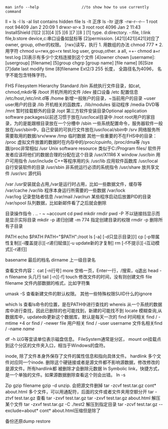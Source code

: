 ```
man info --help                   //to show how to use currently command
```

ll  = ls -l
ls -al list contains hidden file
ls -lt  正序
ls -ltr 逆序
-rw-r--r-- 1 root root 94409 Jan  2 20:09 1
drwxr-xr-x 3 root root  4096 Jan  2 11:43 InstallShield
[1][2        ][3][4   ][5     ][6     ][7                 ][8               ]
[1] type. d:directory. -:file, l:link file,b:store device,c:串口设备如鼠标等
[2]permission.
        [421][421][421]对应了owner, group, other的权限。
        [rwx]读写，执行
        1. 用数组的办法
            chmod 777 *
        2.用字符
             chmod u=rwx,go=rx test.log   user, group,other. a all,   =+-
             chmod a+r test.log
[3]表示有多少个文档连接到这个文件
[4]owner
    chown [username]:[usergroup] [filename]
[5]group
     chgrp [group name] [file name]
[6]Size
[7]date last modify time
[8]filename
        Ext2/3 255 长度，  全路径名为4096， 名字不能包含特殊字符。

FHS Filesystem Hierarchy Standard
/bin   系统执行文件目录，如cat, chmod,mkdir等
/boot   开机所用的文件
/dev    接口设备
/etc     配置信息  /etc/host,/etc/init.d等
/home 新增一般账户的目录，~当前用户的目录 ~user user用户的目录
/lib  开机相关的函数库，/lib/modules 驱动程序
/media  DVD等
/mnt  暂时挂载额外的目录
/opt   第三方软件安装目录Optional application software packages以前还习惯于放在/usr/local目录中
/root  root用户的家目录，为的是能跟根目录放在一个分槽中
/sbin  一些系统配置命令，服务器软件一般放在/usr/sbin中，自己安装的可执行文件放在/usr/local/sbin中
/srv  网络服务所需要取用的数据/srv/www
/tmp  临时数据
其他一些重要的不在FHS中的目录：
/proc 虚拟文件放置的数据时在内存中的/proc/cpuinfo, /proc/dma等
/sys  跟/proc非常相似
/usr  Unix software resource  类似于C:/Program files/ 软件开发者应该将他们的数据合理的分配在这个目录
/usr/X11R6 X window
/usr/bin  用户可用指令
/usr/include C++等程序用的头
/usr/lib   应用软件函数库
/usr/local   自行安装软件的目录
/usr/sbin 非系统运行必须的系统指令
/usr/share 放共享文件
/usr/src 源代码

/var /usr安装就会占用,/var是运行时占用，比如一些数据文件，缓存等
/var/cache
/var/lib  程序本身运行所需要的一些数据
/var/lock  
/var/log 记录登陆者信息
/var/mail
/var/run  某些程序启动后放置PID的目录
/var/spool 队列数据，比如新邮件看了之后就会删除

目录操作指令
. .. - ~ ~account
cd pwd mkdir rmdir
pwd -P 不以链接挡显示而是显示实际目录
mkdir -p 递归创建 -m 774 指定创建目录的权限
rmdir -p 删除所有子目录

PATH
echo $PATH
PATH="$PATH":/root
ls [-a] [-d只显示目录][l]
cp [-p带属性复制][-i覆盖提示][-r递归赋值][-u update新的才复制]
rm [-f不提示][-i互动模式][-r递归]

basename 最后的档名
dirname 上一级目录名

查看文件内容：
cat [-n行号]
more   空格一页，Enter一行，/搜索，q退出
head -n filename 头几行
tail [-n][-f]
touch 修改文件的时间，没有则创建文件
file filename  文件内部数据的格式，比如字符集

umask -S 查看新建文件的默认权限。  其他一些特殊权限SUID什么的ignore

which ls 查看ls命令的位置，是在PATH中进行查找的
whereis 从一个系统的数据库中进行查找，因此已删除的也可能找到，新建的可能找不到
locate 模糊查询,从数据库中，updatedb更新这个数据库，默认是每天一次的
find 
时间相关 find / -mtime +4 or find / -newer file
用户相关 find / -user username
文件名相关find / -name *name* 

df -h 以G等宜读单位表示磁盘信息。   FileSystem通常是分区， mount on挂载点到这个分区的文件夹入口，相当于Windows的盘符。

inode, 除了文件本身外保存了文件的属性信息和指向具体文件。
hardlink 多个文件对应同一个inode. 删除这个硬链接或者是源文件都不影响源数据，修改修改的是源文件。所有hardlink都 被删除才会删除元数据  ln
Symbolic link，快捷方式，是一个单独的文件。如果源数据删除查看这个则会出错。
ln -s 

Zip
gzip filename gzip -d unzip.  会把源文件删掉
tar -zcvf test.tar.gz cont* about.html 多个文件，可以用通配符，后面的文件或者文件夹用空额分开
tar -ztvf test.tar.gz  查看
tar -zxvf test.tar.gz
 tar -zxvf test.tar.gz about.html 解压某个文件
tar -zxvf test.tar.gz -C ./test2 解压到指定目录
tar -zcvf test.tar.gz --exclude=about* cont* about.html压缩但是除了

备份还原dump restore 
